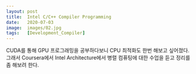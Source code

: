 ```yaml
---
layout: post
title:  Intel C/C++ Compiler Programming
date:   2020-07-03
image:  images/02.jpg
tags:   [Development_Compiler]
---
```


CUDA를 통해 GPU 프로그래밍을 공부하다보니 CPU 최적화도 한번 해보고 싶어졌다.
그래서 Coursera에서 Intel Architecture에서 병렬 컴퓨팅에 대한 수업을 듣고 정리를 좀 해보려 한다.
